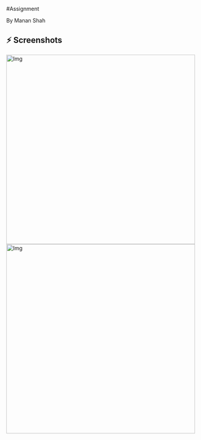 #Assignment

By Manan Shah

## **⚡️** Screenshots

<img src="./assets/screenshot-app" alt="Img" style="height:500px"/>
<img src="./assets/screenshot-form" alt="Img" style="height:500px"/>
